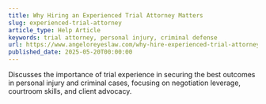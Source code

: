 ```yaml
---
title: Why Hiring an Experienced Trial Attorney Matters
slug: experienced-trial-attorney
article_type: Help Article
keywords: trial attorney, personal injury, criminal defense
url: https://www.angeloreyeslaw.com/why-hire-experienced-trial-attorney
published_date: 2025-05-20T00:00:00
---
```


Discusses the importance of trial experience in securing the best outcomes in personal injury and criminal cases, focusing on negotiation leverage, courtroom skills, and client advocacy.